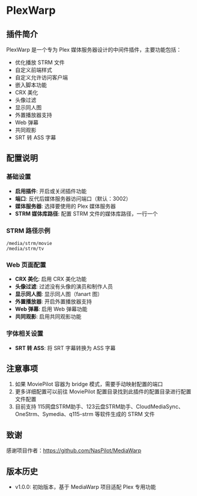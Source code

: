 # PlexWarp

## 插件简介

PlexWarp 是一个专为 Plex 媒体服务器设计的中间件插件，主要功能包括：

- 优化播放 STRM 文件
- 自定义前端样式
- 自定义允许访问客户端
- 嵌入脚本功能
- CRX 美化
- 头像过滤
- 显示同人图
- 外置播放器支持
- Web 弹幕
- 共同观影
- SRT 转 ASS 字幕

## 配置说明

### 基础设置

- **启用插件**: 开启或关闭插件功能
- **端口**: 反代后媒体服务器访问端口（默认：3002）
- **媒体服务器**: 选择要使用的 Plex 媒体服务器
- **STRM 媒体库路径**: 配置 STRM 文件的媒体库路径，一行一个

### STRM 路径示例

```
/media/strm/movie
/media/strm/tv
```

### Web 页面配置

- **CRX 美化**: 启用 CRX 美化功能
- **头像过滤**: 过滤没有头像的演员和制作人员
- **显示同人图**: 显示同人图（fanart 图）
- **外置播放器**: 开启外置播放器支持
- **Web 弹幕**: 启用 Web 弹幕功能
- **共同观影**: 启用共同观影功能

### 字体相关设置

- **SRT 转 ASS**: 将 SRT 字幕转换为 ASS 字幕

## 注意事项

1. 如果 MoviePilot 容器为 bridge 模式，需要手动映射配置的端口
2. 更多详细配置可以前往 MoviePilot 配置目录找到此插件的配置目录进行配置文件配置
3. 目前支持 115网盘STRM助手、123云盘STRM助手、CloudMediaSync、OneStrm、Symedia、q115-strm 等软件生成的 STRM 文件

## 致谢

感谢项目作者：https://github.com/NasPilot/MediaWarp

## 版本历史

- v1.0.0: 初始版本，基于 MediaWarp 项目适配 Plex 专用功能